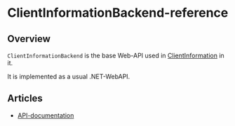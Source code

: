 # ClientInformationBackend-reference

## Overview

`ClientInformationBackend` is the base Web-API used in [ClientInformation](https://github.com/anionDev/ClientInformation/tree/main/ClientInformation) in it.

It is implemented as a usual .NET-WebAPI.

## Articles

- [API-documentation](./Articles/APIDocumentation.md)
